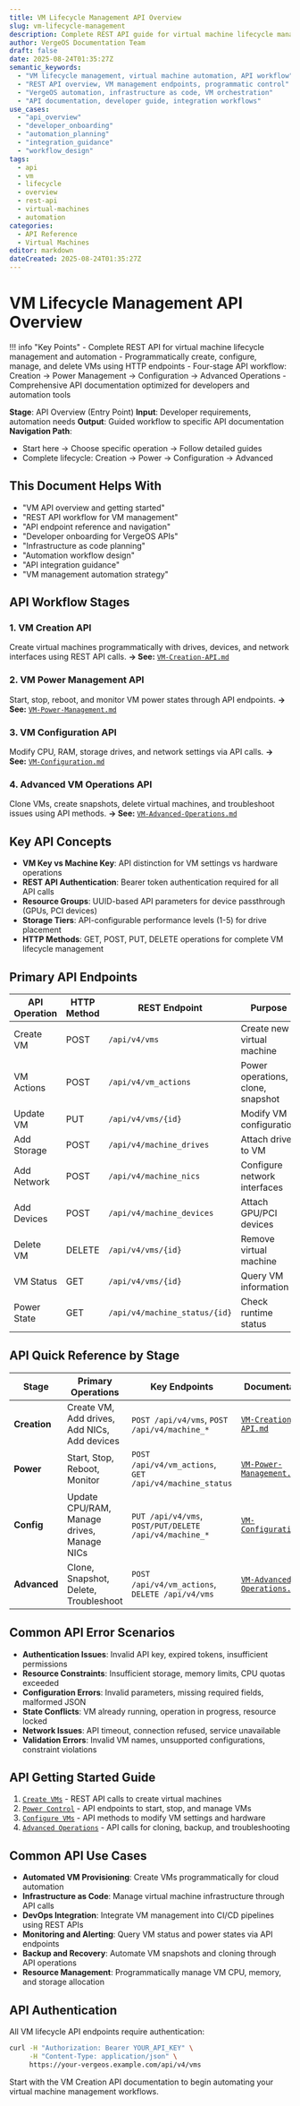 ```yaml
---
title: VM Lifecycle Management API Overview
slug: vm-lifecycle-management
description: Complete REST API guide for virtual machine lifecycle management in VergeOS - create, manage, configure, and delete VMs programmatically
author: VergeOS Documentation Team
draft: false
date: 2025-08-24T01:35:27Z
semantic_keywords:
  - "VM lifecycle management, virtual machine automation, API workflow"
  - "REST API overview, VM management endpoints, programmatic control"
  - "VergeOS automation, infrastructure as code, VM orchestration"
  - "API documentation, developer guide, integration workflows"
use_cases:
  - "api_overview"
  - "developer_onboarding"
  - "automation_planning"
  - "integration_guidance"
  - "workflow_design"
tags:
  - api
  - vm
  - lifecycle
  - overview
  - rest-api
  - virtual-machines
  - automation
categories:
  - API Reference
  - Virtual Machines
editor: markdown
dateCreated: 2025-08-24T01:35:27Z
---
```


# VM Lifecycle Management API Overview

!!! info "Key Points"
    - Complete REST API for virtual machine lifecycle management and automation
    - Programmatically create, configure, manage, and delete VMs using HTTP endpoints
    - Four-stage API workflow: Creation → Power Management → Configuration → Advanced Operations
    - Comprehensive API documentation optimized for developers and automation tools

<!-- WORKFLOW CONTEXT -->
**Stage**: API Overview (Entry Point)
**Input**: Developer requirements, automation needs
**Output**: Guided workflow to specific API documentation
**Navigation Path**:
- Start here → Choose specific operation → Follow detailed guides
- Complete lifecycle: Creation → Power → Configuration → Advanced
<!-- END CONTEXT -->

## This Document Helps With
- "VM API overview and getting started"
- "REST API workflow for VM management"
- "API endpoint reference and navigation"
- "Developer onboarding for VergeOS APIs"
- "Infrastructure as code planning"
- "Automation workflow design"
- "API integration guidance"
- "VM management automation strategy"

## API Workflow Stages

### 1. VM Creation API
Create virtual machines programmatically with drives, devices, and network interfaces using REST API calls.
**→ See:** [`VM-Creation-API.md`](VM-Creation-API.md)

### 2. VM Power Management API
Start, stop, reboot, and monitor VM power states through API endpoints.
**→ See:** [`VM-Power-Management.md`](VM-Power-Management.md)

### 3. VM Configuration API
Modify CPU, RAM, storage drives, and network settings via API calls.
**→ See:** [`VM-Configuration.md`](VM-Configuration.md)

### 4. Advanced VM Operations API
Clone VMs, create snapshots, delete virtual machines, and troubleshoot issues using API methods.
**→ See:** [`VM-Advanced-Operations.md`](VM-Advanced-Operations.md)

## Key API Concepts

- **VM Key vs Machine Key**: API distinction for VM settings vs hardware operations
- **REST API Authentication**: Bearer token authentication required for all API calls
- **Resource Groups**: UUID-based API parameters for device passthrough (GPUs, PCI devices)
- **Storage Tiers**: API-configurable performance levels (1-5) for drive placement
- **HTTP Methods**: GET, POST, PUT, DELETE operations for complete VM lifecycle management

## Primary API Endpoints

| API Operation | HTTP Method | REST Endpoint | Purpose |
|---------------|-------------|---------------|---------|
| Create VM | POST | `/api/v4/vms` | Create new virtual machine |
| VM Actions | POST | `/api/v4/vm_actions` | Power operations, clone, snapshot |
| Update VM | PUT | `/api/v4/vms/{id}` | Modify VM configuration |
| Add Storage | POST | `/api/v4/machine_drives` | Attach drives to VM |
| Add Network | POST | `/api/v4/machine_nics` | Configure network interfaces |
| Add Devices | POST | `/api/v4/machine_devices` | Attach GPU/PCI devices |
| Delete VM | DELETE | `/api/v4/vms/{id}` | Remove virtual machine |
| VM Status | GET | `/api/v4/vms/{id}` | Query VM information |
| Power State | GET | `/api/v4/machine_status/{id}` | Check runtime status |

## API Quick Reference by Stage
| Stage | Primary Operations | Key Endpoints | Documentation |
|-------|-------------------|---------------|---------------|
| **Creation** | Create VM, Add drives, Add NICs, Add devices | `POST /api/v4/vms`, `POST /api/v4/machine_*` | [`VM-Creation-API.md`](VM-Creation-API.md) |
| **Power** | Start, Stop, Reboot, Monitor | `POST /api/v4/vm_actions`, `GET /api/v4/machine_status` | [`VM-Power-Management.md`](VM-Power-Management.md) |
| **Config** | Update CPU/RAM, Manage drives, Manage NICs | `PUT /api/v4/vms`, `POST/PUT/DELETE /api/v4/machine_*` | [`VM-Configuration.md`](VM-Configuration.md) |
| **Advanced** | Clone, Snapshot, Delete, Troubleshoot | `POST /api/v4/vm_actions`, `DELETE /api/v4/vms` | [`VM-Advanced-Operations.md`](VM-Advanced-Operations.md) |

## Common API Error Scenarios
- **Authentication Issues**: Invalid API key, expired tokens, insufficient permissions
- **Resource Constraints**: Insufficient storage, memory limits, CPU quotas exceeded
- **Configuration Errors**: Invalid parameters, missing required fields, malformed JSON
- **State Conflicts**: VM already running, operation in progress, resource locked
- **Network Issues**: API timeout, connection refused, service unavailable
- **Validation Errors**: Invalid VM names, unsupported configurations, constraint violations

## API Getting Started Guide

1. [`Create VMs`](api-vm-creation.md) - REST API calls to create virtual machines
2. [`Power Control`](api-vm-power-management.md) - API endpoints to start, stop, and manage VMs  
3. [`Configure VMs`](api-vm-configuration.md) - API methods to modify VM settings and hardware
4. [`Advanced Operations`](api-vm-advanced-operations.md) - API calls for cloning, backup, and troubleshooting

## Common API Use Cases

- **Automated VM Provisioning**: Create VMs programmatically for cloud automation
- **Infrastructure as Code**: Manage virtual machine infrastructure through API calls
- **DevOps Integration**: Integrate VM management into CI/CD pipelines using REST APIs
- **Monitoring and Alerting**: Query VM status and power states via API endpoints
- **Backup and Recovery**: Automate VM snapshots and cloning through API operations
- **Resource Management**: Programmatically manage VM CPU, memory, and storage allocation

## API Authentication

All VM lifecycle API endpoints require authentication:
```bash
curl -H "Authorization: Bearer YOUR_API_KEY" \
     -H "Content-Type: application/json" \
     https://your-vergeos.example.com/api/v4/vms
```

Start with the VM Creation API documentation to begin automating your virtual machine management workflows.